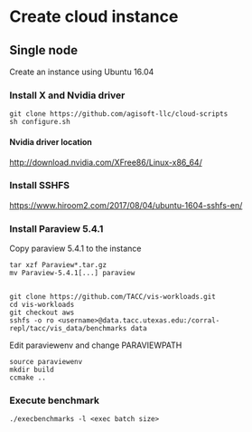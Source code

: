 # Create cloud instance

## Single node

Create an instance using Ubuntu 16.04

### Install X and Nvidia driver

```
git clone https://github.com/agisoft-llc/cloud-scripts
sh configure.sh
```

#### Nvidia driver location
http://download.nvidia.com/XFree86/Linux-x86_64/


### Install SSHFS
https://www.hiroom2.com/2017/08/04/ubuntu-1604-sshfs-en/

### Install Paraview 5.4.1

Copy paraview 5.4.1 to the instance

```
tar xzf Paraview*.tar.gz
mv Paraview-5.4.1[...] paraview


git clone https://github.com/TACC/vis-workloads.git
cd vis-workloads
git checkout aws
sshfs -o ro <username>@data.tacc.utexas.edu:/corral-repl/tacc/vis_data/benchmarks data

```

Edit paraviewenv and change PARAVIEWPATH

```
source paraviewenv
mkdir build
ccmake ..
```

### Execute benchmark

```
./execbenchmarks -l <exec batch size>
```
